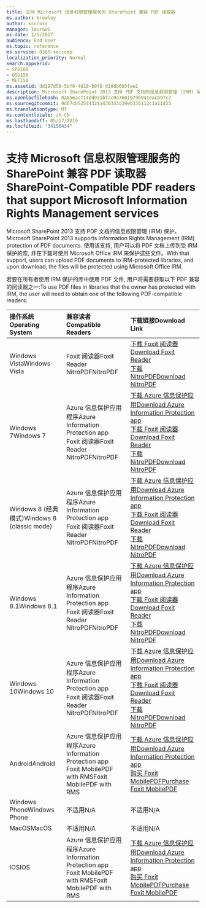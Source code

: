 ```yaml
---
title: 支持 Microsoft 信息权限管理服务的 SharePoint 兼容 PDF 读取器
ms.author: krowley
author: kccross
manager: laurawi
ms.date: 1/5/2017
audience: End User
ms.topic: reference
ms.service: O365-seccomp
localization_priority: Normal
search.appverid:
- SPO160
- OSU150
- MET150
ms.assetid: dd197d58-5bf6-4d18-b9f8-d16db603fae2
description: Microsoft SharePoint 2013 支持 PDF 文档的信息权限管理 (IRM) 保护。 使用该支持, 用户可以将 PDF 文档上传到受 IRM 保护的库, 并在下载时使用 Microsoft Office IRM 来保护这些文件。
ms.openlocfilehash: 0a856ac714dd931bfac0a76019796941eacb97c7
ms.sourcegitcommit: 9d67cb52544321a430343d39eb336112c1a11d35
ms.translationtype: MT
ms.contentlocale: zh-CN
ms.lasthandoff: 05/17/2019
ms.locfileid: "34156434"
---
```

# <a name="sharepoint-compatible-pdf-readers-that-support-microsoft-information-rights-management-services"></a><span data-ttu-id="35f3a-104">支持 Microsoft 信息权限管理服务的 SharePoint 兼容 PDF 读取器</span><span class="sxs-lookup"><span data-stu-id="35f3a-104">SharePoint-Compatible PDF readers that support Microsoft Information Rights Management services</span></span>

<span data-ttu-id="35f3a-105">Microsoft SharePoint 2013 支持 PDF 文档的信息权限管理 (IRM) 保护。</span><span class="sxs-lookup"><span data-stu-id="35f3a-105">Microsoft SharePoint 2013 supports Information Rights Management (IRM) protection of PDF documents.</span></span> <span data-ttu-id="35f3a-106">使用该支持, 用户可以将 PDF 文档上传到受 IRM 保护的库, 并在下载时使用 Microsoft Office IRM 来保护这些文件。</span><span class="sxs-lookup"><span data-stu-id="35f3a-106">With that support, users can upload PDF documents to IRM-protected libraries, and upon download, the files will be protected using Microsoft Office IRM.</span></span>
  
<span data-ttu-id="35f3a-107">若要在所有者使用 IRM 保护的库中使用 PDF 文件, 用户将需要获取以下 PDF 兼容的阅读器之一:</span><span class="sxs-lookup"><span data-stu-id="35f3a-107">To use PDF files in libraries that the owner has protected with IRM, the user will need to obtain one of the following PDF-compatible readers:</span></span>
  
|<span data-ttu-id="35f3a-108">**操作系统**</span><span class="sxs-lookup"><span data-stu-id="35f3a-108">**Operating System**</span></span>|<span data-ttu-id="35f3a-109">**兼容读者**</span><span class="sxs-lookup"><span data-stu-id="35f3a-109">**Compatible Readers**</span></span>|<span data-ttu-id="35f3a-110">**下载链接**</span><span class="sxs-lookup"><span data-stu-id="35f3a-110">**Download Link**</span></span>|
|:-----|:-----|:-----|
|<span data-ttu-id="35f3a-111">Windows Vista</span><span class="sxs-lookup"><span data-stu-id="35f3a-111">Windows Vista</span></span>  <br/> |<span data-ttu-id="35f3a-112">Foxit 阅读器</span><span class="sxs-lookup"><span data-stu-id="35f3a-112">Foxit Reader</span></span>  <br/> <span data-ttu-id="35f3a-113">NitroPDF</span><span class="sxs-lookup"><span data-stu-id="35f3a-113">NitroPDF</span></span>  <br/> |[<span data-ttu-id="35f3a-114">下载 Foxit 阅读器</span><span class="sxs-lookup"><span data-stu-id="35f3a-114">Download Foxit Reader</span></span>](https://go.microsoft.com/fwlink/?linkid=253210) <br/> [<span data-ttu-id="35f3a-115">下载 NitroPDF</span><span class="sxs-lookup"><span data-stu-id="35f3a-115">Download NitroPDF</span></span>](https://www.gonitro.com/pdf-reader) <br/> |
|<span data-ttu-id="35f3a-116">Windows 7</span><span class="sxs-lookup"><span data-stu-id="35f3a-116">Windows 7</span></span>  <br/> |<span data-ttu-id="35f3a-117">Azure 信息保护应用程序</span><span class="sxs-lookup"><span data-stu-id="35f3a-117">Azure Information Protection app</span></span>  <br/> <span data-ttu-id="35f3a-118">Foxit 阅读器</span><span class="sxs-lookup"><span data-stu-id="35f3a-118">Foxit Reader</span></span>  <br/> <span data-ttu-id="35f3a-119">NitroPDF</span><span class="sxs-lookup"><span data-stu-id="35f3a-119">NitroPDF</span></span>  <br/> |[<span data-ttu-id="35f3a-120">下载 Azure 信息保护应用</span><span class="sxs-lookup"><span data-stu-id="35f3a-120">Download Azure Information Protection app</span></span>](https://go.microsoft.com/fwlink/?linkid=837797) <br/> [<span data-ttu-id="35f3a-121">下载 Foxit 阅读器</span><span class="sxs-lookup"><span data-stu-id="35f3a-121">Download Foxit Reader</span></span>](https://go.microsoft.com/fwlink/?linkid=253210) <br/> [<span data-ttu-id="35f3a-122">下载 NitroPDF</span><span class="sxs-lookup"><span data-stu-id="35f3a-122">Download NitroPDF</span></span>](https://www.gonitro.com/pdf-reader) <br/> |
|<span data-ttu-id="35f3a-123">Windows 8 (经典模式)</span><span class="sxs-lookup"><span data-stu-id="35f3a-123">Windows 8 (classic mode)</span></span>  <br/> |<span data-ttu-id="35f3a-124">Azure 信息保护应用程序</span><span class="sxs-lookup"><span data-stu-id="35f3a-124">Azure Information Protection app</span></span>  <br/> <span data-ttu-id="35f3a-125">Foxit 阅读器</span><span class="sxs-lookup"><span data-stu-id="35f3a-125">Foxit Reader</span></span>  <br/> <span data-ttu-id="35f3a-126">NitroPDF</span><span class="sxs-lookup"><span data-stu-id="35f3a-126">NitroPDF</span></span>  <br/> |[<span data-ttu-id="35f3a-127">下载 Azure 信息保护应用</span><span class="sxs-lookup"><span data-stu-id="35f3a-127">Download Azure Information Protection app</span></span>](https://go.microsoft.com/fwlink/?linkid=837797) <br/> [<span data-ttu-id="35f3a-128">下载 Foxit 阅读器</span><span class="sxs-lookup"><span data-stu-id="35f3a-128">Download Foxit Reader</span></span>](https://go.microsoft.com/fwlink/?linkid=253210) <br/> [<span data-ttu-id="35f3a-129">下载 NitroPDF</span><span class="sxs-lookup"><span data-stu-id="35f3a-129">Download NitroPDF</span></span>](https://www.gonitro.com/pdf-reader) <br/> |
|<span data-ttu-id="35f3a-130">Windows 8.1</span><span class="sxs-lookup"><span data-stu-id="35f3a-130">Windows 8.1</span></span>  <br/> |<span data-ttu-id="35f3a-131">Azure 信息保护应用程序</span><span class="sxs-lookup"><span data-stu-id="35f3a-131">Azure Information Protection app</span></span>  <br/> <span data-ttu-id="35f3a-132">Foxit 阅读器</span><span class="sxs-lookup"><span data-stu-id="35f3a-132">Foxit Reader</span></span>  <br/> <span data-ttu-id="35f3a-133">NitroPDF</span><span class="sxs-lookup"><span data-stu-id="35f3a-133">NitroPDF</span></span>  <br/> |[<span data-ttu-id="35f3a-134">下载 Azure 信息保护应用</span><span class="sxs-lookup"><span data-stu-id="35f3a-134">Download Azure Information Protection app</span></span>](https://go.microsoft.com/fwlink/?linkid=837797) <br/> [<span data-ttu-id="35f3a-135">下载 Foxit 阅读器</span><span class="sxs-lookup"><span data-stu-id="35f3a-135">Download Foxit Reader</span></span>](https://go.microsoft.com/fwlink/?linkid=253210) <br/> [<span data-ttu-id="35f3a-136">下载 NitroPDF</span><span class="sxs-lookup"><span data-stu-id="35f3a-136">Download NitroPDF</span></span>](https://www.gonitro.com/pdf-reader) <br/> |
|<span data-ttu-id="35f3a-137">Windows 10</span><span class="sxs-lookup"><span data-stu-id="35f3a-137">Windows 10</span></span>  <br/> |<span data-ttu-id="35f3a-138">Azure 信息保护应用程序</span><span class="sxs-lookup"><span data-stu-id="35f3a-138">Azure Information Protection app</span></span>  <br/> <span data-ttu-id="35f3a-139">Foxit 阅读器</span><span class="sxs-lookup"><span data-stu-id="35f3a-139">Foxit Reader</span></span>  <br/> <span data-ttu-id="35f3a-140">NitroPDF</span><span class="sxs-lookup"><span data-stu-id="35f3a-140">NitroPDF</span></span>  <br/> |[<span data-ttu-id="35f3a-141">下载 Azure 信息保护应用</span><span class="sxs-lookup"><span data-stu-id="35f3a-141">Download Azure Information Protection app</span></span>](https://go.microsoft.com/fwlink/?linkid=837797) <br/> [<span data-ttu-id="35f3a-142">下载 Foxit 阅读器</span><span class="sxs-lookup"><span data-stu-id="35f3a-142">Download Foxit Reader</span></span>](https://go.microsoft.com/fwlink/?linkid=253210) <br/> [<span data-ttu-id="35f3a-143">下载 NitroPDF</span><span class="sxs-lookup"><span data-stu-id="35f3a-143">Download NitroPDF</span></span>](https://www.gonitro.com/pdf-reader) <br/> |
|<span data-ttu-id="35f3a-144">Android</span><span class="sxs-lookup"><span data-stu-id="35f3a-144">Android</span></span>  <br/> |<span data-ttu-id="35f3a-145">Azure 信息保护应用程序</span><span class="sxs-lookup"><span data-stu-id="35f3a-145">Azure Information Protection app</span></span>  <br/> <span data-ttu-id="35f3a-146">Foxit MobilePDF with RMS</span><span class="sxs-lookup"><span data-stu-id="35f3a-146">Foxit MobilePDF with RMS</span></span>  <br/> |[<span data-ttu-id="35f3a-147">下载 Azure 信息保护应用</span><span class="sxs-lookup"><span data-stu-id="35f3a-147">Download Azure Information Protection app</span></span>](https://go.microsoft.com/fwlink/?linkid=836827) <br/> [<span data-ttu-id="35f3a-148">购买 Foxit MobilePDF</span><span class="sxs-lookup"><span data-stu-id="35f3a-148">Purchase Foxit MobilePDF</span></span>](https://play.google.com/store/apps/details?id=com.foxit.mobile.pdf.rms) <br/> |
|<span data-ttu-id="35f3a-149">Windows Phone</span><span class="sxs-lookup"><span data-stu-id="35f3a-149">Windows Phone</span></span>  <br/> |<span data-ttu-id="35f3a-150">不适用</span><span class="sxs-lookup"><span data-stu-id="35f3a-150">N/A</span></span>  <br/> |<span data-ttu-id="35f3a-151">不适用</span><span class="sxs-lookup"><span data-stu-id="35f3a-151">N/A</span></span>  <br/> |
|<span data-ttu-id="35f3a-152">MacOS</span><span class="sxs-lookup"><span data-stu-id="35f3a-152">MacOS</span></span>  <br/> |<span data-ttu-id="35f3a-153">不适用</span><span class="sxs-lookup"><span data-stu-id="35f3a-153">N/A</span></span>  <br/> |<span data-ttu-id="35f3a-154">不适用</span><span class="sxs-lookup"><span data-stu-id="35f3a-154">N/A</span></span>  <br/> |
|<span data-ttu-id="35f3a-155">IOS</span><span class="sxs-lookup"><span data-stu-id="35f3a-155">IOS</span></span>  <br/> |<span data-ttu-id="35f3a-156">Azure 信息保护应用程序</span><span class="sxs-lookup"><span data-stu-id="35f3a-156">Azure Information Protection app</span></span>  <br/> <span data-ttu-id="35f3a-157">Foxit MobilePDF with RMS</span><span class="sxs-lookup"><span data-stu-id="35f3a-157">Foxit MobilePDF with RMS</span></span>  <br/> |[<span data-ttu-id="35f3a-158">下载 Azure 信息保护应用</span><span class="sxs-lookup"><span data-stu-id="35f3a-158">Download Azure Information Protection app</span></span>](https://go.microsoft.com/fwlink/?linkid=836828) <br/> [<span data-ttu-id="35f3a-159">购买 Foxit MobilePDF</span><span class="sxs-lookup"><span data-stu-id="35f3a-159">Purchase Foxit MobilePDF</span></span>](https://play.google.com/store/apps/details?id=com.foxit.mobile.pdf.rms) <br/> |
   

